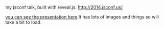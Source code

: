 my jsconf talk, built with reveal.js. http://2014.jsconf.us/

[you can see the presentation
here](http://whichlight.github.io/jsconf-open-web-art/#/)
It has lots of images and things so will take a bit to load.

